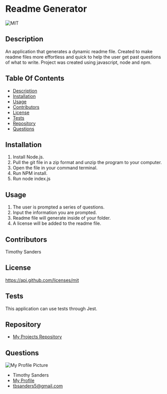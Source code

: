# **Readme Generator**
  ![MIT](https://img.shields.io/badge/License-MIT-blue.svg)

  ## Description ##

  An application that generates a dynamic readme file. Created to make readme files more effortless and quick to help the user get past questions of what to write. Project was created using javascript, node and npm.

  ## Table Of Contents ##

  - [Description](#Description)
  - [Installation](#Installation)
  - [Usage](#Usage)
  - [Contributors](#Contributors)
  - [License](#License)
  - [Tests](#Tests)
  - [Repository](#Repository)
  - [Questions](#Questions)

  ## Installation ##

  1. Install Node.js. 
  1. Pull the git file in a zip format and unzip the program to your computer. 
  1. Open the file in your command terminal. 
  1. Run NPM install. 
  1. Run node index.js

  ## Usage ##

  1. The user is prompted a series of questions. 
  1. Input the information you are prompted. 
  1. Readme file will generate inside of your folder. 
  1. A license will be added to the readme file.

  ## Contributors ##

  Timothy Sanders

  ## License ##

  https://api.github.com/licenses/mit

  ## Tests ##

  This application can use tests through Jest.

  ## Repository ##

  - [My Projects Repository](https://github.com/tbsanders5/readmegenerator)

  ## Questions ##

  ![My Profile Picture](https://avatars0.githubusercontent.com/u/67024245?v=4)
  - Timothy Sanders
  - [My Profile](https://github.com/tbsanders5)
  - tbsanders5@gmail.com

